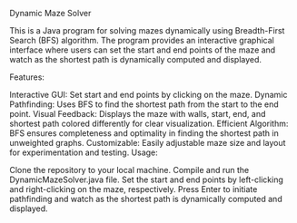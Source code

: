 Dynamic Maze Solver

This is a Java program for solving mazes dynamically using Breadth-First Search (BFS) algorithm. The program provides an interactive graphical interface where users can set the start and end points of the maze and watch as the shortest path is dynamically computed and displayed.

Features:

Interactive GUI: Set start and end points by clicking on the maze.
Dynamic Pathfinding: Uses BFS to find the shortest path from the start to the end point.
Visual Feedback: Displays the maze with walls, start, end, and shortest path colored differently for clear visualization.
Efficient Algorithm: BFS ensures completeness and optimality in finding the shortest path in unweighted graphs.
Customizable: Easily adjustable maze size and layout for experimentation and testing.
Usage:

Clone the repository to your local machine.
Compile and run the DynamicMazeSolver.java file.
Set the start and end points by left-clicking and right-clicking on the maze, respectively.
Press Enter to initiate pathfinding and watch as the shortest path is dynamically computed and displayed.
